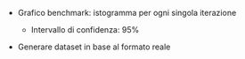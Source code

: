* Grafico benchmark: istogramma per ogni singola iterazione
    * Intervallo di confidenza: 95%

* Generare dataset in base al formato reale